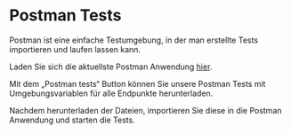 # Postman Tests

Postman ist eine einfache Testumgebung, in der man erstellte Tests importieren und laufen lassen kann.

Laden Sie sich die aktuellste Postman Anwendung [hier](https://www.postman.com/downloads/).

Mit dem „Postman tests“ Button können Sie unsere Postman Tests mit Umgebungsvariablen für alle Endpunkte herunterladen.

Nachdem herunterladen der Dateien, importieren Sie diese in die Postman Anwendung und starten die Tests.
